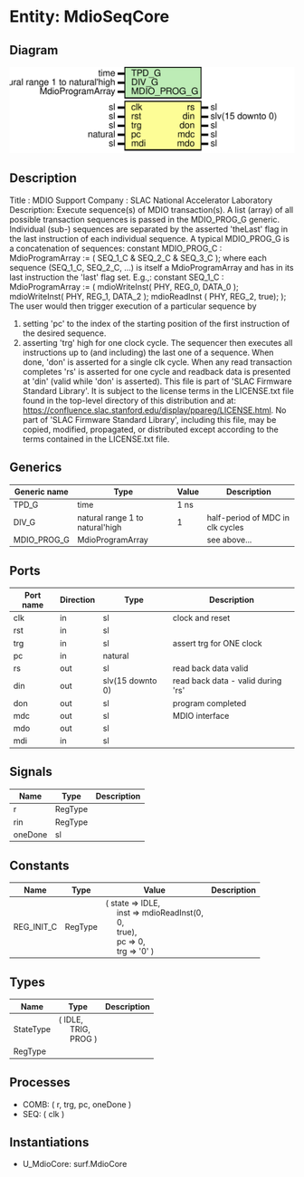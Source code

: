 # Entity: MdioSeqCore

## Diagram

![Diagram](MdioSeqCore.svg "Diagram")
## Description

Title      : MDIO Support
Company    : SLAC National Accelerator Laboratory
Description:
   Execute sequence(s) of MDIO transaction(s). A list (array) of all possible
   transaction sequences is passed in the MDIO_PROG_G generic. Individual (sub-)
   sequences are separated by the asserted 'theLast' flag in the last instruction
   of each individual sequence.
   A typical MDIO_PROG_G is a concatenation of sequences:
   constant MDIO_PROG_C : MdioProgramArray := ( SEQ_1_C & SEQ_2_C & SEQ_3_C );
   where each sequence (SEQ_1_C, SEQ_2_C, ...) is itself a MdioProgramArray and
   has in its last instruction the 'last' flag set. E.g.,:
   constant SEQ_1_C : MdioProgramArray := (
      mdioWriteInst( PHY, REG_0, DATA_0 );
      mdioWriteInst( PHY, REG_1, DATA_2 );
      mdioReadInst ( PHY, REG_2,        true);
   );
   The user would then trigger execution of a particular sequence by
   1)  setting 'pc' to the index of the starting position of the first instruction of
    the desired sequence.
   2)  asserting 'trg' high for one clock cycle.
   The sequencer then executes all instructions up to (and including) the last one
   of a sequence.
   When done, 'don' is asserted for a single clk cycle.
   When any read transaction completes 'rs' is asserted for one cycle and readback
   data is presented at 'din' (valid while 'don' is asserted).
This file is part of 'SLAC Firmware Standard Library'.
It is subject to the license terms in the LICENSE.txt file found in the
top-level directory of this distribution and at:
   https://confluence.slac.stanford.edu/display/ppareg/LICENSE.html.
No part of 'SLAC Firmware Standard Library', including this file,
may be copied, modified, propagated, or distributed except according to
the terms contained in the LICENSE.txt file.
## Generics

| Generic name | Type                            | Value | Description                       |
| ------------ | ------------------------------- | ----- | --------------------------------- |
| TPD_G        | time                            | 1 ns  |                                   |
| DIV_G        | natural range 1 to natural'high | 1     | half-period of MDC in clk cycles  |
| MDIO_PROG_G  | MdioProgramArray                |       | see above...                      |
## Ports

| Port name | Direction | Type             | Description                        |
| --------- | --------- | ---------------- | ---------------------------------- |
| clk       | in        | sl               | clock and reset                    |
| rst       | in        | sl               |                                    |
| trg       | in        | sl               | assert trg for ONE clock           |
| pc        | in        | natural          |                                    |
| rs        | out       | sl               | read back data valid               |
| din       | out       | slv(15 downto 0) | read back data - valid during 'rs' |
| don       | out       | sl               | program completed                  |
| mdc       | out       | sl               | MDIO interface                     |
| mdo       | out       | sl               |                                    |
| mdi       | in        | sl               |                                    |
## Signals

| Name    | Type    | Description |
| ------- | ------- | ----------- |
| r       | RegType |             |
| rin     | RegType |             |
| oneDone | sl      |             |
## Constants

| Name       | Type    | Value                                                                                                                                                                                                                                                                                                 | Description |
| ---------- | ------- | ----------------------------------------------------------------------------------------------------------------------------------------------------------------------------------------------------------------------------------------------------------------------------------------------------- | ----------- |
| REG_INIT_C | RegType |  (       state   => IDLE,<br><span style="padding-left:20px">       inst    => mdioReadInst(0,<br><span style="padding-left:20px">0,<br><span style="padding-left:20px">true),<br><span style="padding-left:20px">       pc      =>  0,<br><span style="padding-left:20px">       trg     => '0'    ) |             |
## Types

| Name      | Type                                                                                          | Description |
| --------- | --------------------------------------------------------------------------------------------- | ----------- |
| StateType | ( IDLE,<br><span style="padding-left:20px"> TRIG,<br><span style="padding-left:20px"> PROG )  |             |
| RegType   |                                                                                               |             |
## Processes
- COMB: ( r, trg, pc, oneDone )
- SEQ: ( clk )
## Instantiations

- U_MdioCore: surf.MdioCore
